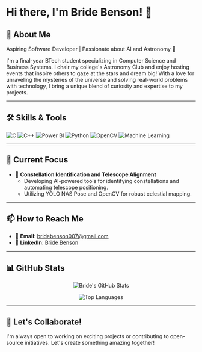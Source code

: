 # Hi there, I'm Bride Benson! 👋

## 🌟 About Me

Aspiring Software Developer | Passionate about AI and Astronomy 🌌

I'm a final-year BTech student specializing in Computer Science and Business Systems. I chair my college's Astronomy Club and enjoy hosting events that inspire others to gaze at the stars and dream big! With a love for unraveling the mysteries of the universe and solving real-world problems with technology, I bring a unique blend of curiosity and expertise to my projects. 

---

## 🛠️ Skills & Tools

![C](https://img.shields.io/badge/-C-00599C?style=flat-square&logo=c&logoColor=white)
![C++](https://img.shields.io/badge/-C++-00599C?style=flat-square&logo=c%2B%2B&logoColor=white)
![Power BI](https://img.shields.io/badge/-PowerBI-F2C811?style=flat-square&logo=power-bi&logoColor=black)
![Python](https://img.shields.io/badge/-Python-3776AB?style=flat-square&logo=python&logoColor=white)
![OpenCV](https://img.shields.io/badge/-OpenCV-5C3EE8?style=flat-square&logo=opencv&logoColor=white)
![Machine Learning](https://img.shields.io/badge/-Machine%20Learning-orange?style=flat-square)

---

## 🚀 Current Focus

- 🌌 **Constellation Identification and Telescope Alignment**
   - Developing AI-powered tools for identifying constellations and automating telescope positioning.
   - Utilizing YOLO NAS Pose and OpenCV for robust celestial mapping.

---

## 📫 How to Reach Me

- 📧 **Email**: [bridebenson007@gmail.com](mailto:bridebenson007@gmail.com)
- 💼 **LinkedIn**: [Bride Benson](https://www.linkedin.com/in/bride-benson-9818a4234/)

---

## 📊 GitHub Stats

<div align="center">

![Bride's GitHub Stats](https://github-readme-stats.vercel.app/api?username=BrideBenson&show_icons=true&theme=radical)

![Top Languages](https://github-readme-stats.vercel.app/api/top-langs/?username=BrideBenson&layout=compact&theme=radical)

</div>

---

## 🌱 Let's Collaborate!

I'm always open to working on exciting projects or contributing to open-source initiatives. Let's create something amazing together!
